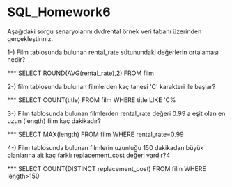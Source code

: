 # SQL_Homework6

Aşağıdaki sorgu senaryolarını dvdrental örnek veri tabanı üzerinden gerçekleştiriniz.

1-) Film tablosunda bulunan rental_rate sütunundaki değerlerin ortalaması nedir?

*** SELECT ROUND(AVG(rental_rate),2) FROM film

2-) film tablosunda bulunan filmlerden kaç tanesi 'C' karakteri ile başlar?

*** SELECT COUNT(title) FROM film
    WHERE title LIKE 'C%
    
3-) Film tablosunda bulunan filmlerden rental_rate değeri 0.99 a eşit olan en uzun (length) film kaç dakikadır?

*** SELECT MAX(length) FROM film
    WHERE rental_rate=0.99


4-) Film tablosunda bulunan filmlerin uzunluğu 150 dakikadan büyük olanlarına ait kaç farklı replacement_cost değeri vardır?4

*** SELECT COUNT(DISTINCT replacement_cost) FROM film
    WHERE length>150
